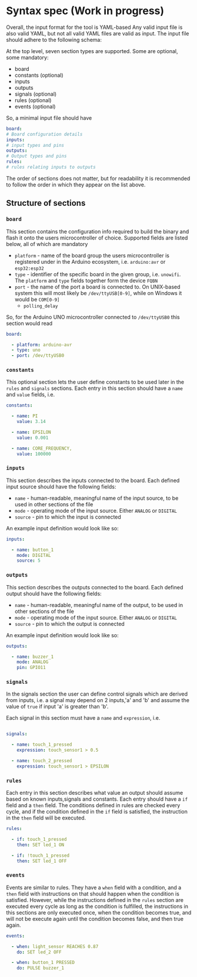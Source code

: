 # Syntax spec (Work in progress)

Overall, the input format for the tool is YAML-based
Any valid input file is also valid YAML, but not all valid YAML
files are valid as input.
The input file should adhere to the following schema:

At the top level, seven section types are supported. Some are optional, some
mandatory:

- board
- constants (optional)
- inputs
- outputs
- signals (optional)
- rules (optional)
- events (optional)

So, a minimal input file should have

```yaml
board:
# Board configuration details
inputs:
# input types and pins
outputs:
# Output types and pins
rules:
# rules relating inputs to outputs
```

The order of sections does not matter, but for readability
it is recommended to follow the order in which they appear on the list
above.

## Structure of sections

### `board`

This section contains the configuration info required to build the binary and flash it onto the
users microcontroller of choice. Supported fields are listed below, all of which are mandatory

- `platform` - name of the board group the users microcontroller is registered under in the Arduino ecosystem, i.e.
  `arduino:avr` or `esp32:esp32`
- `type` - identifier of the specific board in the given group, i.e. `unowifi`. The `platform` and `type` fields
  together form the device `FQBN`
- `port` - the name of the port a board is connected to. On UNIX-based system this will most likely be
  `/dev/ttyUSB[0-9]`, while on Windows it would be `COM[0-9]`
  - `polling_delay`

So, for the Arduino UNO microcontroller connected to `/dev/ttyUSB0` this section would read

```yaml
board:

  - platform: arduino-avr
  - type: uno
  - port: /dev/ttyUSB0
```

### `constants`

This optional section lets the user define constants to be used later in the `rules` and `signals` sections.
Each entry in this section should have a `name` and `value` fields, i.e.

```yaml
constants:

  - name: PI
    value: 3.14

  - name: EPSILON
    value: 0.001

  - name: CORE_FREQUENCY,
    value: 100000
```

### `inputs`

This section describes the inputs connected to the board. Each defined input source
should have the following fields:

- `name` - human-readable, meaningful name of the input source, to be used in other sections of the file
- `mode` - operating mode of the input source. Either `ANALOG` or `DIGITAL`
- `source` - pin to which the input is connected

An example input definition would look like so:

```yaml
inputs:

  - name: button_1
    mode: DIGITAL
    source: 5
```

### `outputs`

This section describes the outputs connected to the board. Each defined output
should have the following fields:

- `name` - human-readable, meaningful name of the output, to be used in other sections of the file
- `mode` - operating mode of the input source. Either `ANALOG` or `DIGITAL`
- `source` - pin to which the output is connected

An example input definition would look like so:

```yaml
outputs:

  - name: buzzer_1
    mode: ANALOG
    pin: GPIO11


```

### `signals`

In the signals section the user can define control signals
which are derived from inputs, i.e. a signal may depend on 2 inputs,'a' and 'b' and
assume the value of `true` if input 'a' is greater than 'b'.

Each signal in this section must have a `name` and `expression`, i.e.

```yaml

signals:

  - name: touch_1_pressed
    expression: touch_sensor1 > 0.5

  - name: touch_2_pressed
    expression: touch_sensor1 > EPSILON
```

### `rules`

Each entry in this section describes what value an output should assume based on
known inputs,signals and constants. Each entry should have a `if` field and a `then` field. The conditions defined in
rules are checked every cycle, and if the condition defined in the `if` field is satisfied, the instruction in the
`then` field will be executed.

```yaml
rules:

  - if: touch_1_pressed
    then: SET led_1 ON

  - if: !touch_1_pressed
    then: SET led_1 OFF

```

### `events`

Events are similar to rules. They have a `when` field with a condition, and a `then` field with instructions on that
should happen when the condition is satisfied. However, while the instructions defined in the `rules` section are
executed every cycle as long as the condition is fulfilled, the instructions in this sections are only executed once,
when the condition becomes true, and will not be execute again until the condition becomes false, and then true again.

```yaml
events:

  - when: light_sensor REACHES 0.87
    do: SET led_2 OFF

  - when: button_1 PRESSED
    do: PULSE buzzer_1

```


